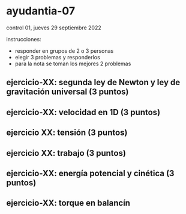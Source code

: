# ayudantia-07

control 01, jueves 29 septiembre 2022

instrucciones:

- responder en grupos de 2 o 3 personas
- elegir 3 problemas y responderlos
- para la nota se toman los mejores 2 problemas

## ejercicio-XX: segunda ley de Newton y ley de gravitación universal (3 puntos)

<!-- a) cuando estamos sosteniendo un cuerpo de 2 kg a 3 metro del suelo y lo soltamos, qué fuerza le aplica la tierra a ese cuerpo, si sabemos que su aceleración es de 10 metros / segundos cuadrados? (1.5 puntos)

b) a partide de la ecuación de gravitación universal, calcular la gravedad en la luna, usando los datos a continuación (1.5 puntos).

$$G = 6.67 \cdot 10^{-11} \cdot \frac{N \cdot m^2}{kg^2}$$

$$masa_{luna} = 7.34 \cdot 10^22 \cdot kg$$

$$radio_{luna} = 1.74 \cdot 10^6 \cdot m$$ -->

## ejercicio-XX: velocidad en 1D (3 puntos)

<!-- a) si tenemos la ecuación de velocidad de un cuerpo es:

$$v(t) = v_{0} + a \cdot t$$

y si sabemos los siguientes valores de velocidad en ciertos instantes:

- $v(t=3s) = -2 \frac{m}{s}$
- $v(t=6s) = 4 \frac{m}{s}$

encontrar los valores de velocidad inicial y aceleración para definir la ecuación. (1.5 puntos)

b) si tenemos otro cuerpo con esta ecuación de velocidad, encontrar el instante en que tienen la misma velocidad. (1.5 puntos)

$$v(t) = 5 \frac{m}{s} -3 \frac{m}{s^{2}} \cdot t$$ -->

## ejercicio XX: tensión (3 puntos)

<!-- a) dibujar el diagrama de cuerpo libre de un cuerpo de masa m, que está sostenido por una cuerda ideal desde el techo. la cuerda no está perpendicular al techo, sino que está en un ángulo theta. (1.5 puntos)

b) aplicar la segunda ley de Newton y demostrar con ecuaciones que en esa posición, el cuerpo de masa m tiene una aceleración distinta de cero. si la tensión es de 100 N, y el ángulo theta es 30 grados, cuánto es la aceleración en ejes X e Y? (1.5 puntos) -->

## ejercicio XX: trabajo (3 puntos)

<!-- a) cuánta energía gastamos si subimos el monte Aconcagua, con una altura de 7 mil metros sobre el nivel del mar? cuál es la potencia asociada a esta energía, si subimos el monte Everest en 1 hora? y si lo subimos en 1 día?(1.5 puntos)

b) si levantamos una masa de 10 kg desde el suelo y la levantamos 1.5 metros, cuánto trabajo hacemos? y si caminamos 1 km en línea recta, cuánto trabajo hacemos? expresar resultados en Joule. (1.5 puntos) -->

## ejercicio-XX: energía potencial y cinética (3 puntos)

<!-- a) si un cuerpo de masa 100 kg se encuentra a una altura de 4 metros de la superficie de la tierra, con una velocidad 0, cuál es su energía total? (1.5 puntos)

b) si el cuerpo cae en caída libre, cuál es la velocidad del cuerpo cuando llega al suelo? (1.5 puntos)-->

## ejercicio-XX: torque en balancín

<!-- a) en un balancín de largo 5m, con su eje de rotación al medio, determinar el torque hecho por una fuerza perpendicular asociada al peso de una masa de 12 kg, a 1 metro del eje de rotación.

b) determinar la fuerza perpendicular necesaria para equilibrar el torque del balancín, en las posiciones 2.5m y 0.5m. -->
